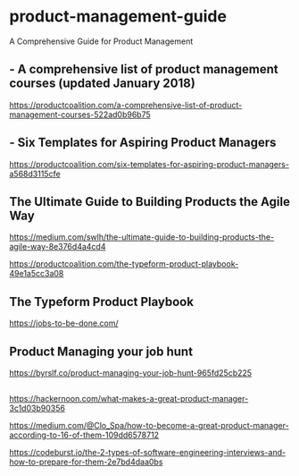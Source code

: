 # product-management-guide
A Comprehensive Guide for Product Management

## - A comprehensive list of product management courses (updated January 2018)
https://productcoalition.com/a-comprehensive-list-of-product-management-courses-522ad0b96b75

## - Six Templates for Aspiring Product Managers
https://productcoalition.com/six-templates-for-aspiring-product-managers-a568d3115cfe

## The Ultimate Guide to Building Products the Agile Way
https://medium.com/swlh/the-ultimate-guide-to-building-products-the-agile-way-8e376d4a4cd4

https://productcoalition.com/the-typeform-product-playbook-49e1a5cc3a08

## The Typeform Product Playbook
https://jobs-to-be-done.com/

## Product Managing your job hunt
https://byrslf.co/product-managing-your-job-hunt-965fd25cb225

##
https://hackernoon.com/what-makes-a-great-product-manager-3c1d03b90356


https://medium.com/@Clo_Spa/how-to-become-a-great-product-manager-according-to-16-of-them-109dd6578712



https://codeburst.io/the-2-types-of-software-engineering-interviews-and-how-to-prepare-for-them-2e7bd4daa0bs